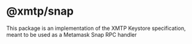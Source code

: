 # @xmtp/snap

This package is an implementation of the XMTP Keystore specification, meant to be used as a Metamask Snap RPC handler
